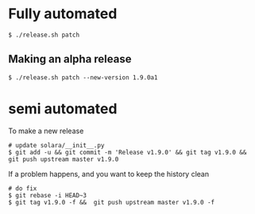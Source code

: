 
# Fully automated

    $ ./release.sh patch


## Making an alpha release


    $ ./release.sh patch --new-version 1.9.0a1


# semi automated
To make a new release
```
# update solara/__init__.py
$ git add -u && git commit -m 'Release v1.9.0' && git tag v1.9.0 && git push upstream master v1.9.0
```


If a problem happens, and you want to keep the history clean
```
# do fix
$ git rebase -i HEAD~3
$ git tag v1.9.0 -f &&  git push upstream master v1.9.0 -f
```
